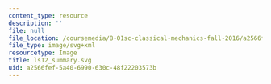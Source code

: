 ```yaml
---
content_type: resource
description: ''
file: null
file_location: /coursemedia/8-01sc-classical-mechanics-fall-2016/a2566fef5a406990630c48f22203573b_ls12_summary.svg
file_type: image/svg+xml
resourcetype: Image
title: ls12_summary.svg
uid: a2566fef-5a40-6990-630c-48f22203573b
---
```


